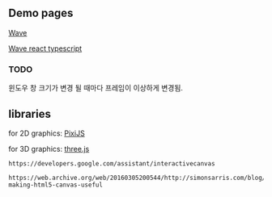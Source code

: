 ## Demo pages

[Wave](https://k123s456h.github.io/web-artwork/wave)

[Wave react typescript](http:/45.62.229.112:3000)

### TODO

윈도우 창 크기가 변경 될 때마다 프레임이 이상하게 변경됨.


## libraries

for 2D graphics: [PixiJS](https://pixijs.com)

for 3D graphics: [three.js](https://threejs.org)



```
https://developers.google.com/assistant/interactivecanvas

https://web.archive.org/web/20160305200544/http://simonsarris.com/blog/510-making-html5-canvas-useful
```